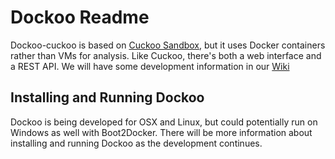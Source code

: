 # Dockoo Readme

Dockoo-cuckoo is based on [Cuckoo Sandbox](http://www.cuckoosandbox.org), but it uses Docker containers rather than VMs for analysis.  Like Cuckoo, there's both a web interface and a REST API.  We will have some development information in our [Wiki](https://github.com/open-nsm/dockoo-cuckoo/wiki/Dockoo-Cuckoo-Wiki)

## Installing and Running Dockoo
Dockoo is being developed for OSX and Linux, but could potentially run on Windows as well with Boot2Docker.  There will be more information about installing and running Dockoo as the development continues.
